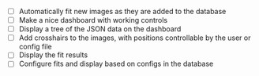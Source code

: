 - [ ] Automatically fit new images as they are added to the database
- [ ] Make a nice dashboard with working controls
- [ ] Display a tree of the JSON data on the dashboard
- [ ] Add crosshairs to the images, with positions controllable by the user or config file
- [ ] Display the fit results
- [ ] Configure fits and display based on configs in the database
